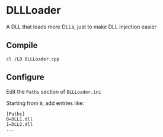 # DLLLoader

A DLL that loads more DLLs, just to make DLL injection easier

## Compile

`cl /LD DLLLoader.cpp`

## Configure

Edit the `Paths` section of `DLLLoader.ini`

Starting from `0`, add entries like:

```
[Paths]
0=DLL1.dll
1=DLL2.dll
...
```

